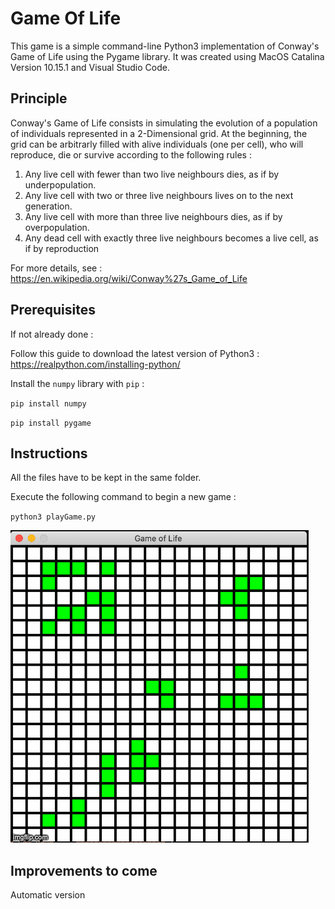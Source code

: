 # Game Of Life

This game is a simple command-line Python3 implementation of Conway's Game of Life using the Pygame library. 
It was created using MacOS Catalina Version 10.15.1 and Visual Studio Code. 

## Principle 

Conway's Game of Life consists in simulating the evolution of a population of individuals represented in a 2-Dimensional grid. 
At the beginning, the grid can be arbitrarly filled with alive individuals (one per cell), who will reproduce, die or survive according to the following rules : 

1. Any live cell with fewer than two live neighbours dies, as if by underpopulation.
2. Any live cell with two or three live neighbours lives on to the next generation.
3. Any live cell with more than three live neighbours dies, as if by overpopulation.
4. Any dead cell with exactly three live neighbours becomes a live cell, as if by reproduction

For more details, see : https://en.wikipedia.org/wiki/Conway%27s_Game_of_Life

## Prerequisites 

If not already done : 

Follow this guide to download the latest version of Python3 : https://realpython.com/installing-python/

Install the `numpy` library with `pip` : 

`pip install numpy` 

`pip install pygame`

## Instructions 

All the files have to be kept in the same folder. 

Execute the following command to begin a new game : 

`python3 playGame.py`


![](4p18ag.gif)



## Improvements to come 

Automatic version 

